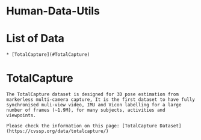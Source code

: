 # Human-Data-Utils

# List of Data

    * [TotalCapture](#TotalCapture)

# TotalCapture

    The TotalCapture dataset is designed for 3D pose estimation from markerless multi-camera capture, It is the first dataset to have fully synchronised muli-view video, IMU and Vicon labelling for a large number of frames (∼1.9M), for many subjects, activities and viewpoints.
    
    Please check the information on this page: [TotalCapture Dataset](https://cvssp.org/data/totalcapture/)
